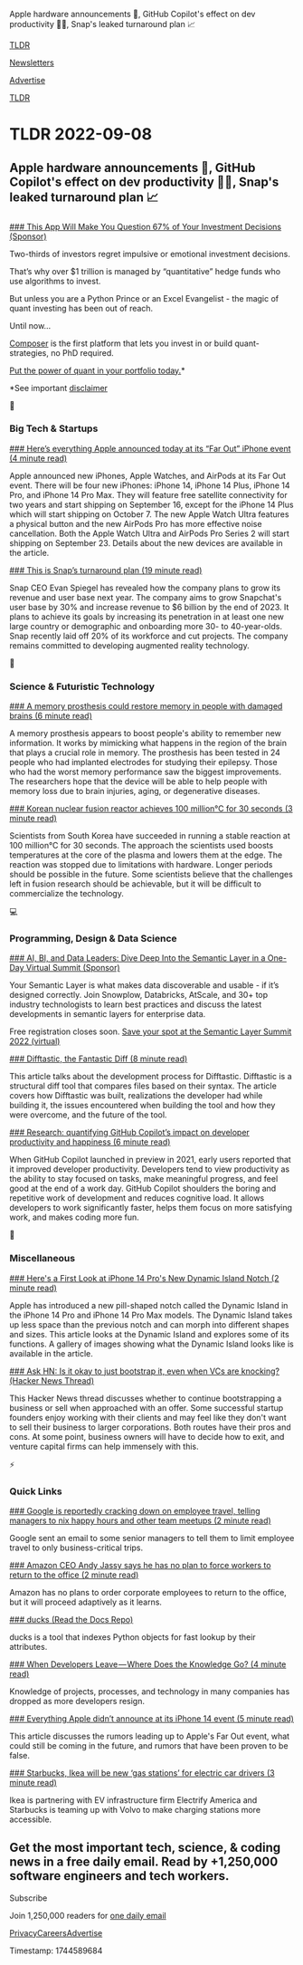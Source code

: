 Apple hardware announcements 📱, GitHub Copilot's effect on dev productivity 👨‍💻, Snap's leaked turnaround plan 📈

[TLDR](/)

[Newsletters](/newsletters)

[Advertise](https://advertise.tldr.tech/)

[TLDR](/)

# TLDR 2022-09-08

## Apple hardware announcements 📱, GitHub Copilot's effect on dev productivity 👨‍💻, Snap's leaked turnaround plan 📈

### 

[### This App Will Make You Question 67% of Your Investment Decisions (Sponsor)](https://www.composer.trade?utm_source=tldr&amp;utm_medium=newsletter&amp;utm_campaign=9-8-22&amp;utm_content=homepage)

Two-thirds of investors regret impulsive or emotional investment decisions.

That’s why over $1 trillion is managed by “quantitative” hedge funds who use algorithms to invest.

But unless you are a Python Prince or an Excel Evangelist - the magic of quant investing has been out of reach.

Until now…

[Composer](https://www.composer.trade?utm_source=tldr&utm_medium=newsletter&utm_campaign=9-8-22&utm_content=homepage) is the first platform that lets you invest in or build quant-strategies, no PhD required.

[Put the power of quant in your portfolio today.](https://www.composer.trade?utm_source=tldr&utm_medium=newsletter&utm_campaign=9-8-22&utm_content=homepage)\*

\*See important [disclaimer](http://composer.trade/disclaimer)

📱

### Big Tech & Startups

[### Here’s everything Apple announced today at its “Far Out” iPhone event (4 minute read)](https://techcrunch.com/2022/09/07/heres-everything-apple-announced-today-at-its-far-out-iphone-event/)

Apple announced new iPhones, Apple Watches, and AirPods at its Far Out event. There will be four new iPhones: iPhone 14, iPhone 14 Plus, iPhone 14 Pro, and iPhone 14 Pro Max. They will feature free satellite connectivity for two years and start shipping on September 16, except for the iPhone 14 Plus which will start shipping on October 7. The new Apple Watch Ultra features a physical button and the new AirPods Pro has more effective noise cancellation. Both the Apple Watch Ultra and AirPods Pro Series 2 will start shipping on September 23. Details about the new devices are available in the article.

[### This is Snap’s turnaround plan (19 minute read)](https://www.theverge.com/2022/9/7/23340157/snapchat-evan-spiegel-leaked-memo-turnaround?scrolla=5eb6d68b7fedc32c19ef33b4)

Snap CEO Evan Spiegel has revealed how the company plans to grow its revenue and user base next year. The company aims to grow Snapchat's user base by 30% and increase revenue to $6 billion by the end of 2023. It plans to achieve its goals by increasing its penetration in at least one new large country or demographic and onboarding more 30- to 40-year-olds. Snap recently laid off 20% of its workforce and cut projects. The company remains committed to developing augmented reality technology.

🚀

### Science & Futuristic Technology

[### A memory prosthesis could restore memory in people with damaged brains (6 minute read)](https://archive.ph/y6jz4)

A memory prosthesis appears to boost people's ability to remember new information. It works by mimicking what happens in the region of the brain that plays a crucial role in memory. The prosthesis has been tested in 24 people who had implanted electrodes for studying their epilepsy. Those who had the worst memory performance saw the biggest improvements. The researchers hope that the device will be able to help people with memory loss due to brain injuries, aging, or degenerative diseases.

[### Korean nuclear fusion reactor achieves 100 million°C for 30 seconds (3 minute read)](https://www.shiningscience.com/2022/09/korean-nuclear-fusion-reactor-achieves.html)

Scientists from South Korea have succeeded in running a stable reaction at 100 million°C for 30 seconds. The approach the scientists used boosts temperatures at the core of the plasma and lowers them at the edge. The reaction was stopped due to limitations with hardware. Longer periods should be possible in the future. Some scientists believe that the challenges left in fusion research should be achievable, but it will be difficult to commercialize the technology.

💻

### Programming, Design & Data Science

[### AI, BI, and Data Leaders: Dive Deep Into the Semantic Layer in a One-Day Virtual Summit (Sponsor)](https://www.semanticlayersummit.com/?utm_medium=email&amp;utm_source=tldr&amp;utm_campaign=2022summit&amp;utm_content=null&amp;utm_term=null)

Your Semantic Layer is what makes data discoverable and usable - if it’s designed correctly. Join Snowplow, Databricks, AtScale, and 30+ top industry technologists to learn best practices and discuss the latest developments in semantic layers for enterprise data.

Free registration closes soon. [Save your spot at the Semantic Layer Summit 2022 (virtual)](https://www.semanticlayersummit.com/?utm_medium=email&utm_source=tldr&utm_campaign=2022summit&utm_content=null&utm_term=null)

[### Difftastic, the Fantastic Diff (8 minute read)](https://www.wilfred.me.uk/blog/2022/09/06/difftastic-the-fantastic-diff/)

This article talks about the development process for Difftastic. Difftastic is a structural diff tool that compares files based on their syntax. The article covers how Difftastic was built, realizations the developer had while building it, the issues encountered when building the tool and how they were overcome, and the future of the tool.

[### Research: quantifying GitHub Copilot’s impact on developer productivity and happiness (6 minute read)](https://github.blog/2022-09-07-research-quantifying-github-copilots-impact-on-developer-productivity-and-happiness/)

When GitHub Copilot launched in preview in 2021, early users reported that it improved developer productivity. Developers tend to view productivity as the ability to stay focused on tasks, make meaningful progress, and feel good at the end of a work day. GitHub Copilot shoulders the boring and repetitive work of development and reduces cognitive load. It allows developers to work significantly faster, helps them focus on more satisfying work, and makes coding more fun.

🎁

### Miscellaneous

[### Here's a First Look at iPhone 14 Pro's New Dynamic Island Notch (2 minute read)](https://www.macrumors.com/2022/09/07/iphone-14-pro-dynamic-island-notch/?scrolla=5eb6d68b7fedc32c19ef33b4)

Apple has introduced a new pill-shaped notch called the Dynamic Island in the iPhone 14 Pro and iPhone 14 Pro Max models. The Dynamic Island takes up less space than the previous notch and can morph into different shapes and sizes. This article looks at the Dynamic Island and explores some of its functions. A gallery of images showing what the Dynamic Island looks like is available in the article.

[### Ask HN: Is it okay to just bootstrap it, even when VCs are knocking? (Hacker News Thread)](https://news.ycombinator.com/item?id=32746741)

This Hacker News thread discusses whether to continue bootstrapping a business or sell when approached with an offer. Some successful startup founders enjoy working with their clients and may feel like they don't want to sell their business to larger corporations. Both routes have their pros and cons. At some point, business owners will have to decide how to exit, and venture capital firms can help immensely with this.

⚡

### Quick Links

[### Google is reportedly cracking down on employee travel, telling managers to nix happy hours and other team meetups (2 minute read)](https://www.businessinsider.com/google-cracks-down-employee-travel-happy-hour-cut-costs-2022-9)

Google sent an email to some senior managers to tell them to limit employee travel to only business-critical trips.

[### Amazon CEO Andy Jassy says he has no plan to force workers to return to the office (2 minute read)](https://www.cnbc.com/2022/09/07/andy-jassy-says-he-wont-force-amazon-workers-to-return-to-the-office.html)

Amazon has no plans to order corporate employees to return to the office, but it will proceed adaptively as it learns.

[### ducks (Read the Docs Repo)](https://ducks.readthedocs.io/en/latest/index.html)

ducks is a tool that indexes Python objects for fast lookup by their attributes.

[### When Developers Leave — Where Does the Knowledge Go? (4 minute read)](https://itnext.io/when-developers-leave-where-does-the-knowledge-go-a498f099860b)

Knowledge of projects, processes, and technology in many companies has dropped as more developers resign.

[### Everything Apple didn’t announce at its iPhone 14 event (5 minute read)](https://www.theverge.com/2022/9/7/23341609/apple-iphone-14-far-out-event-missing-announcements)

This article discusses the rumors leading up to Apple's Far Out event, what could still be coming in the future, and rumors that have been proven to be false.

[### Starbucks, Ikea will be new ‘gas stations’ for electric car drivers (3 minute read)](https://nypost.com/2022/09/07/starbucks-ikea-are-the-new-gas-stations-for-electric-car-drivers/)

Ikea is partnering with EV infrastructure firm Electrify America and Starbucks is teaming up with Volvo to make charging stations more accessible.

## Get the most important tech, science, & coding news in a free daily email. Read by +1,250,000 software engineers and tech workers.

Subscribe

Join 1,250,000 readers for [one daily email](/api/latest/tech)

[Privacy](/privacy)[Careers](https://jobs.ashbyhq.com/tldr.tech)[Advertise](/tech/advertise)

Timestamp: 1744589684